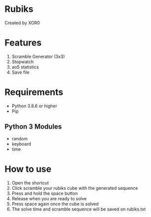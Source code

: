 # Rubiks
Created by XOR0
# Features
1. Scramble Generator (3x3)
2. Stopwatch
3. ao5 statistics
4. Save file

# Requirements
- Python 3.8.6 or higher
- Pip

## Python 3 Modules
- random
- keyboard
- time

# How to use
1. Open the shortcut
2. Click scramble your rubiks cube with the generated sequence
3. Press and hold the space button
4. Release when you are ready to solve
5. Press space again once the cube is solved
6. The solve time and scramble sequence will be saved on rubiks.txt
